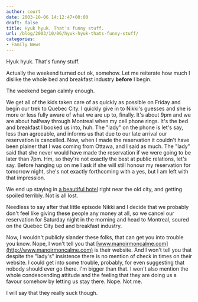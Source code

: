 ```yaml
---
author: court
date: 2003-10-06 14:12:47+00:00
draft: false
title: Hyuk hyuk. That's funny stuff.
url: /blog/2003/10/06/hyuk-hyuk-thats-funny-stuff/
categories:
- Family News
---
```


Hyuk hyuk.  That's funny stuff. 




Actually the weekend turned out ok, somehow.  Let me reiterate how much I dislike the whole bed and breakfast industry **before** I begin.




The weekend began calmly enough.  

We get all of the kids taken care of as quickly as possible on Friday and begin our trek to Quebec City.  I quickly give in to Nikki's guesses and she is more or less fully aware of what we are up to, finally.  It's about 9pm and we are about halfway through Montreal when my cell phone rings.  It's the bed and breakfast I booked us into, huh.  The "lady" on the phone is let's say, less than agreeable, and informs us that due to our late arrival our reservation is cancelled.  Now, when I made the reservation it couldn't have been plainer that I was coming from Ottawa, and I said as much.  The "lady" said that she never would have made the reservation if we were going to be later than 7pm.  Hm, so they're not exactly the best at public relations, let's say.  Before hanging up on me I ask if she will still honour my reservation for tomorrow night, she's not exactly forthcoming with a yes, but I am left with that impression.




We end up staying in [a beautiful hotel](http://www.loewshotels.com/hotels/quebec/default.asp) right near the old city, and getting spoiled terribly.  Not is all lost.




Needless to say after that little episode Nikki and I decide that we probably don't feel like giving these people any money at all, so we cancel our reservation for Saturday night in the morning and head to Montreal, soured on the Quebec City bed and breakfast industry.  




Now, I wouldn't publicly slander these folks, that can get you into trouble you know.  Nope, I won't tell you that [www.manoirmoncalme.com](http://www.manoirmoncalme.com) is their website.  And I won't tell you that despite the "lady's" insistence there is no mention of check in times on their website.  I could get into some trouble, probably, for even suggesting that nobody should ever go there.  I'm bigger than that.  I won't also mention the whole condescending attitude and the feeling that they are doing us a favour somehow by letting us stay there.  Nope.  Not me.




I will say that they really suck though.




